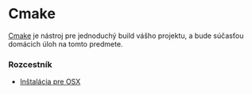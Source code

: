 # Cmake 


[Cmake](https://cmake.org/) je nástroj pre jednoduchý build vášho projektu, a bude súčasťou domácich úloh na tomto predmete.

### Rozcestník

* [Inštalácia pre OSX](/git/cmake-os-x.md)